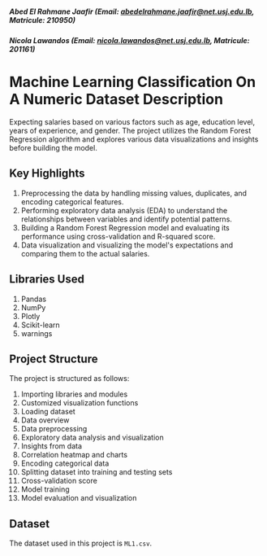 ##### Abed El Rahmane Jaafir (Email: abedelrahmane.jaafir@net.usj.edu.lb, Matricule: 210950)
##### Nicola Lawandos (Email: nicola.lawandos@net.usj.edu.lb, Matricule: 201161)


# Machine Learning Classification On A Numeric Dataset Description

Expecting salaries based on various factors such as age, education level, years of experience, and gender. The project utilizes the Random Forest Regression algorithm and explores various data visualizations and insights before building the model.


## Key Highlights

1. Preprocessing the data by handling missing values, duplicates, and encoding categorical features.
2. Performing exploratory data analysis (EDA) to understand the relationships between variables and identify potential patterns.
3. Building a Random Forest Regression model and evaluating its performance using cross-validation and R-squared score.
4. Data visualization and visualizing the model's expectations and comparing them to the actual salaries.


## Libraries Used

1. Pandas
2. NumPy
3. Plotly
4. Scikit-learn
5. warnings


## Project Structure

The project is structured as follows:

1. Importing libraries and modules
2. Customized visualization functions
3. Loading dataset
4. Data overview
5. Data preprocessing
6. Exploratory data analysis and visualization
7. Insights from data
8. Correlation heatmap and charts
9. Encoding categorical data
10. Splitting dataset into training and testing sets
11. Cross-validation score
12. Model training
13. Model evaluation and visualization


## Dataset

The dataset used in this project is `ML1.csv`.
